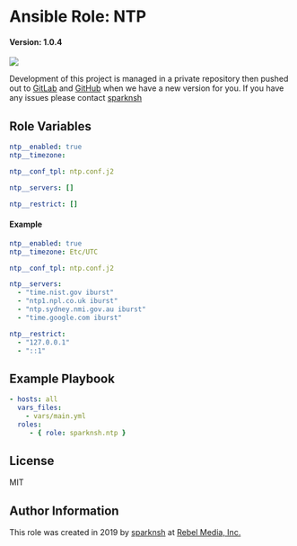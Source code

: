 # Ansible Role: NTP

#### Version: 1.0.4

[![](https://img.shields.io/badge/role-sparknsh.ntp-blue.svg)](https://galaxy.ansible.com/sparknsh/ntp)

Development of this project is managed in a private repository then pushed out to [GitLab](https://gitlab.com/sparknsh/ansible-role-ntp) and [GitHub](https://github.com/sparknsh/ansible-role-ntp) when we have a new version for you. If you have any issues please contact [sparknsh](https://www.sparknsh.com/contact?type=issue&name=ansible-role-ntp)

## Role Variables

```yaml
ntp__enabled: true
ntp__timezone:

ntp__conf_tpl: ntp.conf.j2

ntp__servers: []

ntp__restrict: []
```

#### Example

```yaml
ntp__enabled: true
ntp__timezone: Etc/UTC

ntp__conf_tpl: ntp.conf.j2

ntp__servers:
  - "time.nist.gov iburst"
  - "ntp1.npl.co.uk iburst"
  - "ntp.sydney.nmi.gov.au iburst"
  - "time.google.com iburst"

ntp__restrict:
  - "127.0.0.1"
  - "::1"
```

## Example Playbook

```yaml
- hosts: all
  vars_files:
    - vars/main.yml
  roles:
     - { role: sparknsh.ntp }
```

## License

MIT

## Author Information

This role was created in 2019 by [sparknsh](https://www.sparknsh.com) at [Rebel Media, Inc.](https://www.rebelmedia.io/)
